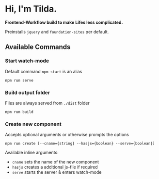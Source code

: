 # Hi, I'm Tilda.

**Frontend-Workflow build to make Lifes less complicated.**

Preinstalls ``jquery`` and ``foundation-sites`` per default.

## Available Commands
### Start watch-mode
Default command `npm start` is an alias
```
npm run serve
```
### Build output folder
Files are always served from `./dist` folder
```
npm run build
```
### Create new component
Accepts optional arguments or otherwise prompts the options
```
npm run create [--cname={string} --hasjs={boolean} --serve={boolean}]
```

Available inline arguments:

* `cname` sets the name of the new component
* `hasjs` creates a additional js-file if required
* `serve` starts the server & enters watch-mode


